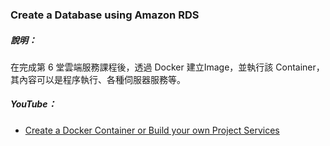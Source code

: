 ### Create a Database using Amazon RDS
##### 說明：  
在完成第 6 堂雲端服務課程後，透過 Docker 建立Image，並執行該 Container，其內容可以是程序執行、各種伺服器服務等。

##### YouTube：  
* [Create a Docker Container or Build your own Project Services](https://youtu.be/NSrFcO_arME)

